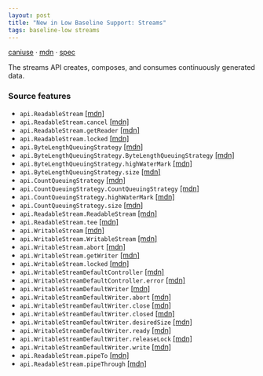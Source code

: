 ```yaml
---
layout: post
title: "New in Low Baseline Support: Streams"
tags: baseline-low streams
---
```


[caniuse](https://caniuse.com/?search=streams) · [mdn](https://developer.mozilla.org/en-US/search?q=Streams) · [spec](https://streams.spec.whatwg.org/)

The streams API creates, composes, and consumes continuously generated data.

### Source features

- ``api.ReadableStream`` [[mdn]](https://developer.mozilla.org/en-US/search?q=api.ReadableStream)
- ``api.ReadableStream.cancel`` [[mdn]](https://developer.mozilla.org/en-US/search?q=api.ReadableStream.cancel)
- ``api.ReadableStream.getReader`` [[mdn]](https://developer.mozilla.org/en-US/search?q=api.ReadableStream.getReader)
- ``api.ReadableStream.locked`` [[mdn]](https://developer.mozilla.org/en-US/search?q=api.ReadableStream.locked)
- ``api.ByteLengthQueuingStrategy`` [[mdn]](https://developer.mozilla.org/en-US/search?q=api.ByteLengthQueuingStrategy)
- ``api.ByteLengthQueuingStrategy.ByteLengthQueuingStrategy`` [[mdn]](https://developer.mozilla.org/en-US/search?q=api.ByteLengthQueuingStrategy.ByteLengthQueuingStrategy)
- ``api.ByteLengthQueuingStrategy.highWaterMark`` [[mdn]](https://developer.mozilla.org/en-US/search?q=api.ByteLengthQueuingStrategy.highWaterMark)
- ``api.ByteLengthQueuingStrategy.size`` [[mdn]](https://developer.mozilla.org/en-US/search?q=api.ByteLengthQueuingStrategy.size)
- ``api.CountQueuingStrategy`` [[mdn]](https://developer.mozilla.org/en-US/search?q=api.CountQueuingStrategy)
- ``api.CountQueuingStrategy.CountQueuingStrategy`` [[mdn]](https://developer.mozilla.org/en-US/search?q=api.CountQueuingStrategy.CountQueuingStrategy)
- ``api.CountQueuingStrategy.highWaterMark`` [[mdn]](https://developer.mozilla.org/en-US/search?q=api.CountQueuingStrategy.highWaterMark)
- ``api.CountQueuingStrategy.size`` [[mdn]](https://developer.mozilla.org/en-US/search?q=api.CountQueuingStrategy.size)
- ``api.ReadableStream.ReadableStream`` [[mdn]](https://developer.mozilla.org/en-US/search?q=api.ReadableStream.ReadableStream)
- ``api.ReadableStream.tee`` [[mdn]](https://developer.mozilla.org/en-US/search?q=api.ReadableStream.tee)
- ``api.WritableStream`` [[mdn]](https://developer.mozilla.org/en-US/search?q=api.WritableStream)
- ``api.WritableStream.WritableStream`` [[mdn]](https://developer.mozilla.org/en-US/search?q=api.WritableStream.WritableStream)
- ``api.WritableStream.abort`` [[mdn]](https://developer.mozilla.org/en-US/search?q=api.WritableStream.abort)
- ``api.WritableStream.getWriter`` [[mdn]](https://developer.mozilla.org/en-US/search?q=api.WritableStream.getWriter)
- ``api.WritableStream.locked`` [[mdn]](https://developer.mozilla.org/en-US/search?q=api.WritableStream.locked)
- ``api.WritableStreamDefaultController`` [[mdn]](https://developer.mozilla.org/en-US/search?q=api.WritableStreamDefaultController)
- ``api.WritableStreamDefaultController.error`` [[mdn]](https://developer.mozilla.org/en-US/search?q=api.WritableStreamDefaultController.error)
- ``api.WritableStreamDefaultWriter`` [[mdn]](https://developer.mozilla.org/en-US/search?q=api.WritableStreamDefaultWriter)
- ``api.WritableStreamDefaultWriter.abort`` [[mdn]](https://developer.mozilla.org/en-US/search?q=api.WritableStreamDefaultWriter.abort)
- ``api.WritableStreamDefaultWriter.close`` [[mdn]](https://developer.mozilla.org/en-US/search?q=api.WritableStreamDefaultWriter.close)
- ``api.WritableStreamDefaultWriter.closed`` [[mdn]](https://developer.mozilla.org/en-US/search?q=api.WritableStreamDefaultWriter.closed)
- ``api.WritableStreamDefaultWriter.desiredSize`` [[mdn]](https://developer.mozilla.org/en-US/search?q=api.WritableStreamDefaultWriter.desiredSize)
- ``api.WritableStreamDefaultWriter.ready`` [[mdn]](https://developer.mozilla.org/en-US/search?q=api.WritableStreamDefaultWriter.ready)
- ``api.WritableStreamDefaultWriter.releaseLock`` [[mdn]](https://developer.mozilla.org/en-US/search?q=api.WritableStreamDefaultWriter.releaseLock)
- ``api.WritableStreamDefaultWriter.write`` [[mdn]](https://developer.mozilla.org/en-US/search?q=api.WritableStreamDefaultWriter.write)
- ``api.ReadableStream.pipeTo`` [[mdn]](https://developer.mozilla.org/en-US/search?q=api.ReadableStream.pipeTo)
- ``api.ReadableStream.pipeThrough`` [[mdn]](https://developer.mozilla.org/en-US/search?q=api.ReadableStream.pipeThrough)
